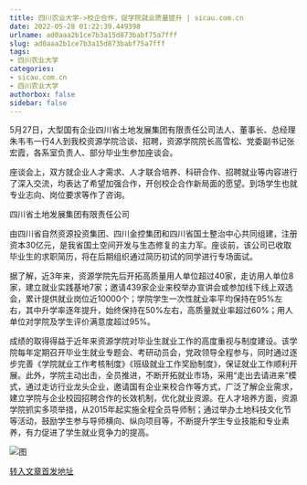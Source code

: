 ```yaml
---
title: 四川农业大学->校企合作，促学院就业质量提升 | sicau.com.cn
date: 2022-05-28 01:22:39.449398
urlname: ad0aaa2b1ce7b3a15d873babf75a7fff
slug: ad0aaa2b1ce7b3a15d873babf75a7fff
tags: 
- 四川农业大学
categories:
- sicau.com.cn
- 四川农业大学
authorbox: false
sidebar: false
---
```

5月27日，大型国有企业四川省土地发展集团有限责任公司法人、董事长、总经理朱韦韦一行4人到我校资源学院洽谈、招聘，资源学院院长高雪松、党委副书记张宏霞，各系室负责人、部分毕业生参加座谈会。

座谈会上，双方就企业人才需求、人才联合培养、科研合作、招聘就业等内容进行了深入交流，均表达了希望加强合作，开创校企合作新局面的愿望。到场学生也就专业志向、岗位要求等作了咨询。

四川省土地发展集团有限责任公司
<!--more-->
由四川省自然资源投资集团、四川金控集团和四川省国土整治中心共同组建，注册资本30亿元，是我省国土空间开发与生态修复的主力军。座谈前，该公司已收取毕业生的求职简历，将在后期组织通过简历初试的同学进行专场面试。

据了解，近3年来，资源学院先后开拓高质量用人单位超过40家，走访用人单位8家，建立就业实践基地7家；邀请439家企业来校举办宣讲会或参加线下线上双选会，累计提供就业岗位近10000个；学院学生一次性就业率平均保持在95%左右，其中升学率逐年提升，始终保持在50%左右，高质量就业率超过60%；用人单位对学院及学生评价满意度超过95%。

成绩的取得得益于近年来资源学院对毕业生就业工作的高度重视与制度建设。该学院每年定期召开毕业生就业专题会、考研动员会，党政领导全程参与，同时通过逐步完善《学院就业工作考核制度》《班级就业工作奖励制度》，保证就业工作顺利开展。此外，学院主动出击，全员推进，不断开拓就业市场，采用“走出去请进来”模式，通过走访行业龙头企业，邀请国有企业来校合作等方式，广泛了解企业需求，建立学院与企业校园招聘合作的长效机制，优化就业资源。在人才培养方面，资源学院抓实多项举措，从2015年起实施全程全员导师制；通过举办土地科技文化节等活动，鼓励学生参与导师横向、纵向项目等，不断提升学生专业技能和专业素养，有力促进了学生就业竞争力的提高。

![图](https://news.sicau.edu.cn/__local/E/5F/F0/B0FD2402977861DC15DB9816ACF_F5461196_2E2EE.jpg)

[转入文章首发地址](https://news.sicau.edu.cn/info/1078/68010.htm)